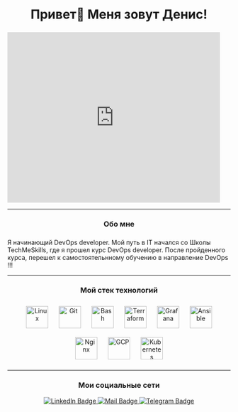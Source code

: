 ###

<h1 align="center">Привет👋 Меня зовут Денис!</h1>

###

<iframe src="https://giphy.com/embed/3kPDmoWdBpQPNhCnUG" width="480" height="384" style="" frameBorder="0" class="giphy-embed" allowFullScreen></iframe>
<p>
    <a href="https://giphy.com/stickers/siwaOnlineGmbH-siwa-siwi-hagenberg-3kPDmoWdBpQPNhCnUG">
    </a>
</p>

---

###

<h3 align="center">Обо мне</h3>

###



<p align="left">Я начинающий DevOps developer. Мой путь в IT начался со Школы TechMeSkills, где я прошел курс DevOps developer. После пройденного курса, перешел к самостоятельнному обучению в направление DevOps !!!

---

<h3 align="center"> Мой стек технологий</h3>

<div align="center">  
<a href="https://www.linux.org/" target="_blank"><img style="margin: 10px" src="https://profilinator.rishav.dev/skills-assets/linux-original.svg" alt="Linux" height="50" /></a>  
<a href="https://github.com/" target="_blank"><img style="margin: 10px" src="https://profilinator.rishav.dev/skills-assets/git-scm-icon.svg" alt="Git" height="50" /></a>  
<a href="https://www.gnu.org/software/bash/" target="_blank"><img style="margin: 10px" src="https://profilinator.rishav.dev/skills-assets/gnu_bash-icon.svg" alt="Bash" height="50" /></a>  
<a href="https://www.terraform.io/" target="_blank"><img style="margin: 10px" src="https://profilinator.rishav.dev/skills-assets/terraformio-icon.svg" alt="Terraform" height="50" /></a>  
<a href="https://grafana.com/" target="_blank"><img style="margin: 10px" src="https://profilinator.rishav.dev/skills-assets/grafana.png" alt="Grafana" height="50" /></a>  
<a href="https://www.ansible.com/" target="_blank"><img style="margin: 10px" src="https://profilinator.rishav.dev/skills-assets/ansible.png" alt="Ansible" height="50" /></a>  
<a href="https://www.nginx.com/" target="_blank"><img style="margin: 10px" src="https://profilinator.rishav.dev/skills-assets/nginx-original.svg" alt="Nginx" height="50" /></a>  
<a href="https://cloud.google.com/" target="_blank"><img style="margin: 10px" src="https://profilinator.rishav.dev/skills-assets/google_cloud-icon.svg" alt="GCP" height="50" /></a>  
<a href="https://kubernetes.io/" target="_blank"><img style="margin: 10px" src="https://profilinator.rishav.dev/skills-assets/kubernetes-icon.svg" alt="Kubernetes" height="50" /></a>  
</div>

---

<h3 align="center"> Мои социальные сети</h3>

<div id="badges" align="center">
  <a href="https://www.linkedin.com/in/%D0%B4%D0%B5%D0%BD%D0%B8%D1%81-%D0%B2%D0%B5%D0%B4%D0%B5%D0%BD%D0%B8%D0%BD-3a765b1b5/">
    <img src="https://img.shields.io/badge/LinkedIn-blue?style=for-the-badge&logo=linkedin&logoColor=white" alt="LinkedIn Badge"/>
  </a>
  
  <a href="denved98@mail.ru">
    <img src="https://img.shields.io/badge/Mail-blue?style=for-the-badge&logo=gmail&logoColor=white" alt="Mail Badge"/>
  </a>
  
  <a href="https://t.me/DenisVedenin98">
    <img src="https://img.shields.io/badge/Telegram-blue?style=for-the-badge&logo=telegram&logoColor=white" alt="Telegram Badge"/>
  </a>

</div>